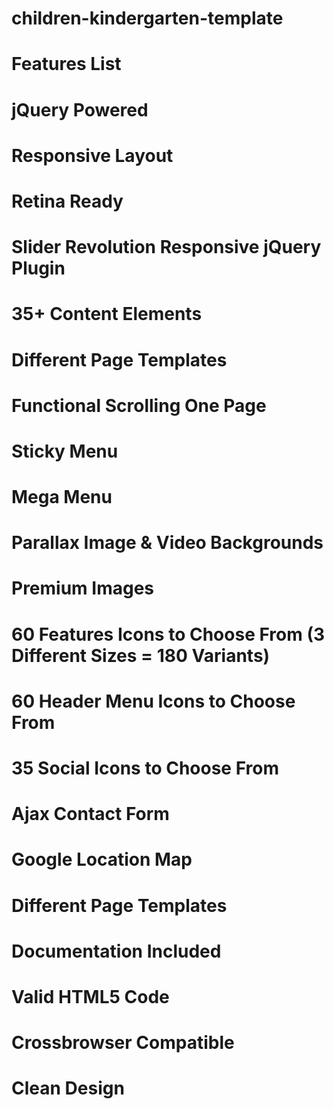# children-kindergarten-template
# Features List

# jQuery Powered
# Responsive Layout
# Retina Ready
# Slider Revolution Responsive jQuery Plugin
# 35+ Content Elements
# Different Page Templates
# Functional Scrolling One Page
# Sticky Menu
# Mega Menu
# Parallax Image & Video Backgrounds
# Premium Images
# 60 Features Icons to Choose From (3 Different Sizes = 180 Variants)
# 60 Header Menu Icons to Choose From
# 35 Social Icons to Choose From
# Ajax Contact Form
# Google Location Map
# Different Page Templates
# Documentation Included
# Valid HTML5 Code
# Crossbrowser Compatible
# Clean Design
